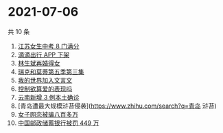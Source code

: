 # 2021-07-06

共 10 条

<!-- BEGIN -->
<!-- 最后更新时间 Tue Jul 06 2021 02:06:23 GMT+0800 (China Standard Time) -->

1. [江苏女生中考 8 门满分](https://www.zhihu.com/search?q=中考)
2. [滴滴出行 APP 下架](https://www.zhihu.com/search?q=滴滴下架)
3. [林生斌再婚得女](https://www.zhihu.com/search?q=林生斌)
4. [瑞克和莫蒂第五季第三集](https://www.zhihu.com/search?q=瑞克和莫蒂)
5. [我的世界加入文言文](https://www.zhihu.com/search?q=我的世界)
6. [控制欲算爱的表现吗](https://www.zhihu.com/search?q=扑通扑通的心)
7. [云南新增 3 例本土确诊](https://www.zhihu.com/search?q=云南疫情)
8. [青岛遭最大规模浒苔侵袭](https://www.zhihu.com/search?q=青岛 浒苔)
9. [女子网恋被骗八百多万](https://www.zhihu.com/search?q=网恋被骗)
10. [中国邮政储蓄银行被罚 449 万](https://www.zhihu.com/search?q=中国邮政储蓄银行)

<!-- END -->
